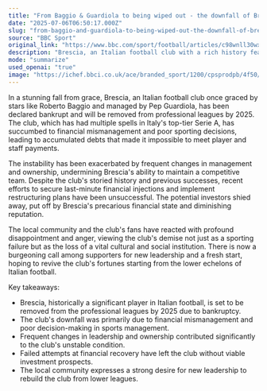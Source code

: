```yaml
---
title: "From Baggio & Guardiola to being wiped out - the downfall of Brescia"
date: "2025-07-06T06:50:17.000Z"
slug: "from-baggio-and-guardiola-to-being-wiped-out-the-downfall-of-brescia"
source: "BBC Sport"
original_link: "https://www.bbc.com/sport/football/articles/c98wnll30wxo"
description: "Brescia, an Italian football club with a rich history featuring stars like Roberto Baggio and once managed by Pep Guardiola, has been declared bankrupt and is set to be removed from professional leagues by 2025. The club, which has fluctuated between Serie A and lower divisions, has suffered from financial mismanagement and poor decisions, accumulating debts that have led to failures in meeting payments for players and staff. The club's frequent changes in management and ownership have further destabilized its operations, deterring potential investors and leading to unsuccessful restructuring efforts. The local community and fans have expressed deep disappointment and are calling for new leadership to revitalize the club from the grassroots level."
mode: "summarize"
used_openai: "true"
image: "https://ichef.bbci.co.uk/ace/branded_sport/1200/cpsprodpb/4f50/live/49f1b7a0-59c6-11f0-940a-9b5ba49991cc.jpg"
---
```


In a stunning fall from grace, Brescia, an Italian football club once graced by stars like Roberto Baggio and managed by Pep Guardiola, has been declared bankrupt and will be removed from professional leagues by 2025. The club, which has had multiple spells in Italy's top-tier Serie A, has succumbed to financial mismanagement and poor sporting decisions, leading to accumulated debts that made it impossible to meet player and staff payments.

The instability has been exacerbated by frequent changes in management and ownership, undermining Brescia's ability to maintain a competitive team. Despite the club's storied history and previous successes, recent efforts to secure last-minute financial injections and implement restructuring plans have been unsuccessful. The potential investors shied away, put off by Brescia's precarious financial state and diminishing reputation.

The local community and the club's fans have reacted with profound disappointment and anger, viewing the club's demise not just as a sporting failure but as the loss of a vital cultural and social institution. There is now a burgeoning call among supporters for new leadership and a fresh start, hoping to revive the club's fortunes starting from the lower echelons of Italian football.

Key takeaways:
- Brescia, historically a significant player in Italian football, is set to be removed from the professional leagues by 2025 due to bankruptcy.
- The club's downfall was primarily due to financial mismanagement and poor decision-making in sports management.
- Frequent changes in leadership and ownership contributed significantly to the club's unstable condition.
- Failed attempts at financial recovery have left the club without viable investment prospects.
- The local community expresses a strong desire for new leadership to rebuild the club from lower leagues.